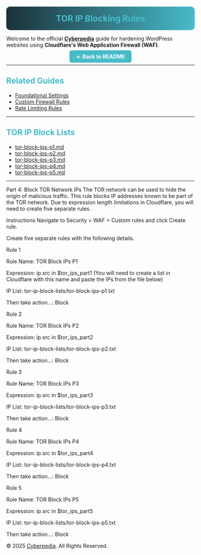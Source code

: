 <!-- Gradient Banner -->
<p align="center" style="background: linear-gradient(90deg, #1b313a 0%, #47bbc9 100%); padding: 18px 0; border-radius: 10px;">
  <b style="color:#47bbc9; font-size:1.6em;">TOR IP Blocking Rules</b>
</p>

Welcome to the official [**Cyberpedia**](https://cyberpedia.site/) guide for hardening WordPress websites using **Cloudflare's Web Application Firewall (WAF)**.  

<p align="center">
  <a href="../README.md" style="background:#47bbc9; color:#fff; padding:8px 18px; border-radius:6px; text-decoration:none; font-weight:bold;">← Back to README</a>
</p>

---

## <span style="color:#47bbc9">Related Guides</span>
- [Foundational Settings](foundational-settings.md)
- [Custom Firewall Rules](custom-firewall-rules.md)
- [Rate Limiting Rules](rate-limiting-rules.md)

---

## <span style="color:#47bbc9">TOR IP Block Lists</span>
- [tor-block-ips-p1.md](tor-ip-block-lists/tor-block-ips-p1.md)
- [tor-block-ips-p2.md](tor-ip-block-lists/tor-block-ips-p2.md)
- [tor-block-ips-p3.md](tor-ip-block-lists/tor-block-ips-p3.md)
- [tor-block-ips-p4.md](tor-ip-block-lists/tor-block-ips-p4.md)
- [tor-block-ips-p5.md](tor-ip-block-lists/tor-block-ips-p5.md)

---

Part 4: Block TOR Network IPs
The TOR network can be used to hide the origin of malicious traffic. This rule blocks IP addresses known to be part of the TOR network. Due to expression length limitations in Cloudflare, you will need to create five separate rules.

Instructions
Navigate to Security > WAF > Custom rules and click Create rule.

Create five separate rules with the following details.

Rule 1

Rule Name: TOR Block IPs P1

Expression: ip.src in $tor_ips_part1 (You will need to create a list in Cloudflare with this name and paste the IPs from the file below)

IP List: tor-ip-block-lists/tor-block-ips-p1.txt

Then take action...: Block

Rule 2

Rule Name: TOR Block IPs P2

Expression: ip.src in $tor_ips_part2

IP List: tor-ip-block-lists/tor-block-ips-p2.txt

Then take action...: Block

Rule 3

Rule Name: TOR Block IPs P3

Expression: ip.src in $tor_ips_part3

IP List: tor-ip-block-lists/tor-block-ips-p3.txt

Then take action...: Block

Rule 4

Rule Name: TOR Block IPs P4

Expression: ip.src in $tor_ips_part4

IP List: tor-ip-block-lists/tor-block-ips-p4.txt

Then take action...: Block

Rule 5

Rule Name: TOR Block IPs P5

Expression: ip.src in $tor_ips_part5

IP List: tor-ip-block-lists/tor-block-ips-p5.txt

Then take action...: Block

© 2025 [Cyberpedia](https://cyberpedia.site/). All Rights Reserved.
